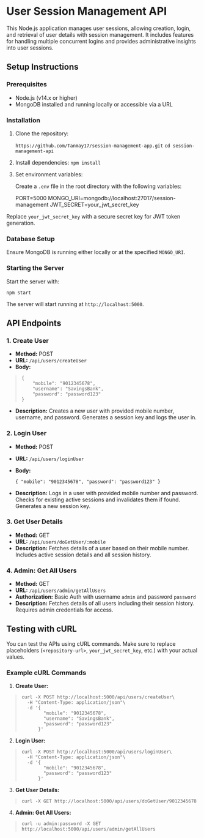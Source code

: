 
User Session Management API
===========================

This Node.js application manages user sessions, allowing creation, login, and retrieval of user details with session management. It includes features for handling multiple concurrent logins and provides administrative insights into user sessions.

Setup Instructions
------------------

### Prerequisites

-   Node.js (v14.x or higher)
-   MongoDB installed and running locally or accessible via a URL

### Installation

1.  Clone the repository:

    `https://github.com/Tanmay17/session-management-app.git`
    `cd session-management-api`

2.  Install dependencies:
    `npm install`

3.  Set environment variables:

    Create a `.env` file in the root directory with the following variables:
	

    PORT=5000
    MONGO_URI=mongodb://localhost:27017/session-management
    JWT_SECRET=your_jwt_secret_key

Replace `your_jwt_secret_key` with a secure secret key for JWT token generation.

### Database Setup

Ensure MongoDB is running either locally or at the specified `MONGO_URI`.

### Starting the Server

Start the server with:

`npm start`

The server will start running at `http://localhost:5000`.

API Endpoints
-------------

### 1\. Create User

-   **Method:** POST
-   **URL:** `/api/users/createUser`
-   **Body:**

   

>     {
>         "mobile": "9012345678",
>         "username": "SavingsBank",
>         "password": "password123"
>     }

-   **Description:** Creates a new user with provided mobile number, username, and password. Generates a session key and logs the user in.

### 2\. Login User

-   **Method:** POST
-   **URL:** `/api/users/loginUser`
-   **Body:**

    ``{
        "mobile": "9012345678",
        "password": "password123"
    }``

-   **Description:** Logs in a user with provided mobile number and password. Checks for existing active sessions and invalidates them if found. Generates a new session key.

### 3\. Get User Details

-   **Method:** GET
-   **URL:** `/api/users/doGetUser/:mobile`
-   **Description:** Fetches details of a user based on their mobile number. Includes active session details and all session history.

### 4\. Admin: Get All Users

-   **Method:** GET
-   **URL:** `/api/users/admin/getAllUsers`
-   **Authorization:** Basic Auth with username `admin` and password `password`
-   **Description:** Fetches details of all users including their session history. Requires admin credentials for access.

Testing with cURL
-----------------

You can test the APIs using cURL commands. Make sure to replace placeholders (`<repository-url>`, `your_jwt_secret_key`, etc.) with your actual values.

### Example cURL Commands

1.  **Create User:**

>     curl -X POST http://localhost:5000/api/users/createUser\
>       -H "Content-Type: application/json"\
>       -d '{
>             "mobile": "9012345678",
>             "username": "SavingsBank",
>             "password": "password123"
>           }'

2.  **Login User:**

>     curl -X POST http://localhost:5000/api/users/loginUser\
>       -H "Content-Type: application/json"\
>       -d '{
>             "mobile": "9012345678",
>             "password": "password123"
>           }'

3.  **Get User Details:**

>     curl -X GET http://localhost:5000/api/users/doGetUser/9012345678

4.  **Admin: Get All Users:**

>     curl -u admin:password -X GET http://localhost:5000/api/users/admin/getAllUsers
